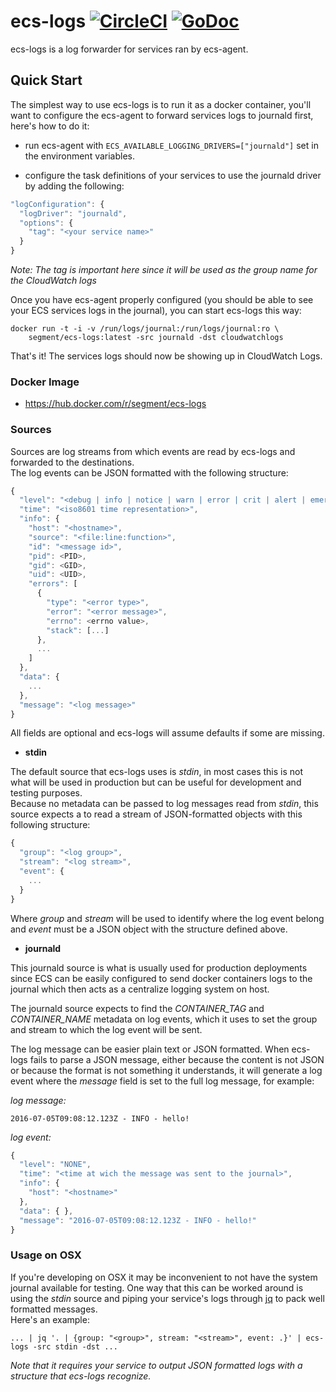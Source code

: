 # ecs-logs [![CircleCI](https://circleci.com/gh/segmentio/ecs-logs.svg?style=shield)](https://circleci.com/gh/segmentio/ecs-logs) [![GoDoc](https://godoc.org/github.com/segmentio/ecs-logs?status.svg)](https://godoc.org/github.com/segmentio/ecs-logs)

ecs-logs is a log forwarder for services ran by ecs-agent.

## Quick Start

The simplest way to use ecs-logs is to run it as a docker container, you'll want
to configure the ecs-agent to forward services logs to journald first, here's
how to do it:

- run ecs-agent with `ECS_AVAILABLE_LOGGING_DRIVERS=["journald"]` set in the
environment variables.

- configure the task definitions of your services to use the journald driver by
adding the following:
```js
"logConfiguration": {
  "logDriver": "journald",
  "options": {
    "tag": "<your service name>"
  }
}
```
*Note: The tag is important here since it will be used as the group name for the
CloudWatch logs*

Once you have ecs-agent properly configured (you should be able to see your ECS
services logs in the journal), you can start ecs-logs this way:
```
docker run -t -i -v /run/logs/journal:/run/logs/journal:ro \
    segment/ecs-logs:latest -src journald -dst cloudwatchlogs
```
That's it! The services logs should now be showing up in CloudWatch Logs.

### Docker Image

- https://hub.docker.com/r/segment/ecs-logs

### Sources

Sources are log streams from which events are read by ecs-logs and forwarded to
the destinations.  
The log events can be JSON formatted with the following structure:
```js
{
  "level": "<debug | info | notice | warn | error | crit | alert | emerg>",
  "time": "<iso8601 time representation>",
  "info": {
    "host": "<hostname>",
    "source": "<file:line:function>",
    "id": "<message id>",
    "pid": <PID>,
    "gid": <GID>,
    "uid": <UID>,
    "errors": [
      {
        "type": "<error type>",
        "error": "<error message>",
        "errno": <errno value>,
        "stack": [...]
      },
      ...
    ]
  },
  "data": {
    ...
  },
  "message": "<log message>"
}
```
All fields are optional and ecs-logs will assume defaults if some are missing.

- **stdin**

The default source that ecs-logs uses is *stdin*, in most cases this is not what
will be used in production but can be useful for development and testing
purposes.  
Because no metadata can be passed to log messages read from *stdin*, this source
expects a to read a stream of JSON-formatted objects with this following
structure:
```js
{
  "group": "<log group>",
  "stream": "<log stream>",
  "event": {
    ...
  }
}
```
Where *group* and *stream* will be used to identify where the log event belong
and *event* must be a JSON object with the structure defined above.

- **journald**

This journald source is what is usually used for production deployments since
ECS can be easily configured to send docker containers logs to the journal which
then acts as a centralize logging system on host.

The journald source expects to find the *CONTAINER_TAG* and *CONTAINER_NAME*
metadata on log events, which it uses to set the group and stream to which the
log event will be sent.

The log message can be easier plain text or JSON formatted. When ecs-logs fails
to parse a JSON message, either because the content is not JSON or because the
format is not something it understands, it will generate a log event where the
*message* field is set to the full log message, for example:

*log message:*
```
2016-07-05T09:08:12.123Z - INFO - hello!
```
*log event:*
```js
{
  "level": "NONE",
  "time": "<time at wich the message was sent to the journal>",
  "info": {
    "host": "<hostname>"
  },
  "data": { },
  "message": "2016-07-05T09:08:12.123Z - INFO - hello!"
}
```

### Usage on OSX

If you're developing on OSX it may be inconvenient to not have the system
journal available for testing. One way that this can be worked around is using
the *stdin* source and piping your service's logs through [jq](https://stedolan.github.io/jq/)
to pack well formatted messages.  
Here's an example:
```shell
... | jq '. | {group: "<group>", stream: "<stream>", event: .}' | ecs-logs -src stdin -dst ...
```
*Note that it requires your service to output JSON formatted logs with a
structure that ecs-logs recognize.*
